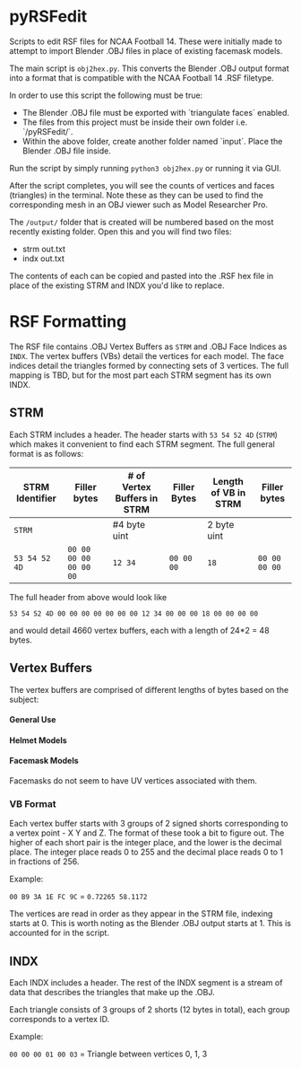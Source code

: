 # pyRSFedit

Scripts to edit RSF files for NCAA Football 14. These were initially made to attempt to import Blender .OBJ files in place of existing facemask models.

The main script is `obj2hex.py`. This converts the Blender .OBJ output format into a format that is compatible with the NCAA Football 14 .RSF filetype.

In order to use this script the following must be true:

<ul>
<li>The Blender .OBJ file must be exported with `triangulate faces` enabled.</li>
<li>The files from this project must be inside their own folder i.e. `/pyRSFedit/`.</li>
<li>Within the above folder, create another folder named `input`. Place the Blender .OBJ file inside.</li>
</ul>

Run the script by simply running `python3 obj2hex.py` or running it via GUI.

After the script completes, you will see the counts of vertices and faces (triangles) in the terminal. Note these as they can be used to find the corresponding mesh in an OBJ viewer such as Model Researcher Pro.

The `/output/` folder that is created will be numbered based on the most recently existing folder. Open this and you will find two files:

<ul>
<li>strm out.txt</li>
<li>indx out.txt</li>
</ul>

The contents of each can be copied and pasted into the .RSF hex file in place of the existing STRM and INDX you'd like to replace.

# RSF Formatting

The RSF file contains .OBJ Vertex Buffers as `STRM` and .OBJ Face Indices as `INDX`. The vertex buffers (VBs) detail the vertices for each model. The face indices detail the triangles formed by connecting sets of 3 vertices. The full mapping is TBD, but for the most part each STRM segment has its own INDX.

## STRM 
Each STRM includes a header. The header starts with `53 54 52 4D` (`STRM`) which makes it convenient to find each STRM segment. The full general format is as follows:

| STRM Identifier | Filler bytes | # of Vertex Buffers in STRM | Filler Bytes| Length of VB in STRM | Filler bytes |
|-|-|-|-|-|-|
|`STRM`||#4 byte uint||2 byte uint|
|`53 54 52 4D`| `00 00 00 00 00 00 00` | `12 34`| `00 00 00` | `18` | `00 00 00 00`| 

The full header from above would look like

`53 54 52 4D 00 00 00 00 00 00 00 12 34 00 00 00 18 00 00 00 00`

and would detail 4660 vertex buffers, each with a length of 24*2 = 48 bytes.

## Vertex Buffers
The vertex buffers are comprised of different lengths of bytes based on the subject:


#### General Use

#### Helmet Models

#### Facemask Models 
Facemasks do not seem to have UV vertices associated with them.

### VB Format

Each vertex buffer starts with 3 groups of 2 signed shorts corresponding to a vertex point - X Y and Z. The format of these took a bit to figure out. The higher of each short pair is the integer place, and the lower is the decimal place. The integer place reads 0 to 255 and the decimal place reads 0 to 1 in fractions of 256.

Example:

`00 B9 3A 1E FC 9C` = `0.72265 58.1172 ` 

The vertices are read in order as they appear in the STRM file, indexing starts at 0. This is worth noting as the Blender .OBJ output starts at 1. This is accounted for in the script.

## INDX
Each INDX includes a header. The rest of the INDX segment is a stream of data that describes the triangles that make up the .OBJ.

Each triangle consists of 3 groups of 2 shorts (12 bytes in total), each group corresponds to a vertex ID.

Example:

`00 00 00 01 00 03` = Triangle between vertices 0, 1, 3

